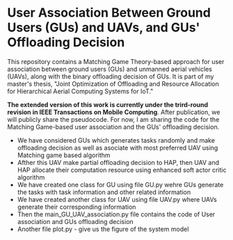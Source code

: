 # User Association Between Ground Users (GUs) and UAVs, and GUs' Offloading Decision
This repository contains a Matching Game Theory-based approach for user association between ground users (GUs) and unmanned aerial vehicles (UAVs), along with the binary offloading decision of GUs. It is part of my master's thesis, "Joint Optimization of Offloading and Resource Allocation for Hierarchical Aerial Computing Systems for IoT."

**The extended version of this work is currently under the trird-round revision in IEEE Transactions on Mobile Computing**. After publication, we will publicly share the pseudocode. For now, I am sharing the code for the Matching Game-based user association and the GUs' offloading decision.

* We have considered GUs which generates tasks randomly and make offloading decision as well as asociate with most preferred UAV using Matching game based algorithm
* Afther this UAV make partial offloading decision to HAP, then UAV and HAP allocate their computation resource using enhanced soft actor critic algorithm
* We have created one class for GU using file GU.py wehre GUs generate the tasks with task information and other related information
* We have created another class for UAV using file UAV.py where UAVs generate their corresponding information
* Then the main_GU_UAV_association.py file contains the code of User association and GUs offloading decision
* Another file plot.py - give us the figure of the system model

